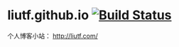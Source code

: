 
# liutf.github.io [![Build Status](https://travis-ci.org/liutf/liutf.github.io.svg?branch=blog-source)](https://travis-ci.org/liutf/liutf.github.io.svg) 

个人博客小站：
http://liutf.com/
